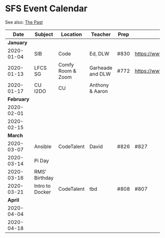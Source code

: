 # SFS Event Calendar

See also: [The Past](schedule-past.md)

| Date          | Subject   | Location     | Teacher           | Prep | Post | Promote | Payout |
| ------------- | --------- | ------------ | ----------------- | ---- | ---- | ------- | ------ |
| **January**   |
| 2020-01-04    | SIB | Code | Ed, DLW | #830 | https://www.meetup.com/sofreeus/events/267112354/ | #831 | #832 |
| 2020-01-13    | LFCS SG | Comfy Room & Zoom | Garheade and DLW | #772 | https://www.meetup.com/sofreeus/events/brlxlrybccbrb/ | #779 | #833 |
| 2020-01-17    | CU I2DO | CU | Anthony & Aaron |  |  |  |  |
| **February**  |
| 2020-02-01    |  |  |  |  |  |  |  |
| 2020-02-15    |  |  |  |  |  |  |  |
| **March**     |
| 2020-03-07    | Ansible | CodeTalent | David | #826 | #827 | #828 | #829 |
| 2020-03-14    | Pi Day |  |  |  |  |  |  |
| 2020-03-16    | RMS' Birthday |  |  |  |  |  |  |
| 2020-03-21    | Intro to Docker | CodeTalent | tbd | #808 | #807 | #809 | #810 |
| **April**     |
| 2020-04-04    |  |  |  |  |  |  |  |
| 2020-04-18    |  |  |  |  |  |  |  |
